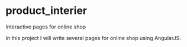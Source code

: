 # product_interier
Interactive pages for online shop

In this project I will write several pages for online shop using AngularJS.
